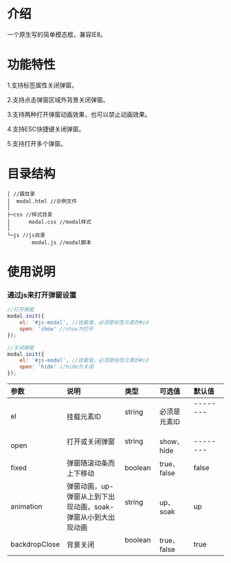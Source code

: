 # 介绍
一个原生写的简单模态框，兼容IE8。

# 功能特性
<p>1.支持标签属性关闭弹窗。</p>
<p>2.支持点击弹窗区域外背景关闭弹窗。</p>
<p>3.支持两种打开弹窗动画效果，也可以禁止动画效果。</p>
<p>4.支持ESC快捷键关闭弹窗。</p>
<p>5.支持打开多个弹窗。</p>

# 目录结构

```
│ //跟目录
│  modal.html //示例文件
│  
├─css //样式目录
│      modal.css //modal样式
│      
└─js //js目录
        modal.js //modal脚本
```
# 使用说明
### 通过js来打开弹窗设置
``` js
//打开弹窗
modal.init({
    el: '#js-modal', //挂载值，必须是标签元素的#id
    open: 'show' //show为打开
});

//关闭弹窗
modal.init({
    el: '#js-modal', //挂载值，必须是标签元素的#id
    open: 'hide' //hide为关闭
});

```

| 参数          | 说明 | 类型 | 可选值 | 默认值 |
|:------------- |:--------------|:---------------|:-----------------|:----------------------------------|
| el            | 挂载元素ID     | string        | 必须是元素ID   | --------                               |
| open          | 打开或关闭弹窗  | string        | show、hide   | --------      |
| fixed         | 弹窗随滚动条而上下移动  | boolean| true、false   | false      |
| animation     | 弹窗动画，up-弹窗从上到下出现动画，soak-弹窗从小到大出现动画| string        | up、soak   | up      |
| backdropClose | 背景关闭  | boolean        | true、false   | true      |

```html
      
```
